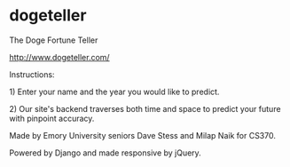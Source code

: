 dogeteller
==========

The Doge Fortune Teller

http://www.dogeteller.com/

Instructions:

<p> 1) Enter your name and the year you would like to predict. </p>
<p> 2) Our site's backend traverses both time and space to predict your future with pinpoint accuracy. </p>


Made by Emory University seniors Dave Stess and Milap Naik for CS370. 

Powered by Django and made responsive by jQuery.

